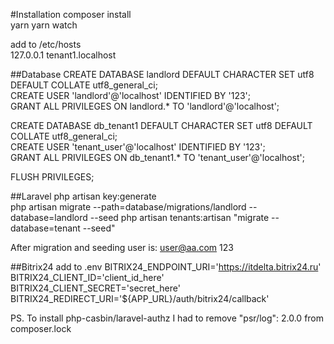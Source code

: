 #Installation
composer install  
yarn
yarn watch

add to /etc/hosts   
127.0.0.1 tenant1.localhost

##Database
CREATE DATABASE landlord DEFAULT CHARACTER SET utf8 DEFAULT COLLATE utf8_general_ci;  
CREATE USER 'landlord'@'localhost' IDENTIFIED BY '123';  
GRANT ALL PRIVILEGES ON landlord.* TO 'landlord'@'localhost';  

CREATE DATABASE db_tenant1 DEFAULT CHARACTER SET utf8 DEFAULT COLLATE utf8_general_ci;  
CREATE USER 'tenant_user'@'localhost' IDENTIFIED BY '123';  
GRANT ALL PRIVILEGES ON db_tenant1.* TO 'tenant_user'@'localhost';  

FLUSH PRIVILEGES;

##Laravel
php artisan key:generate  
php artisan migrate --path=database/migrations/landlord --database=landlord --seed
php artisan tenants:artisan "migrate --database=tenant --seed"

After migration and seeding user is:
user@aa.com
123

##Bitrix24
add to .env
BITRIX24_ENDPOINT_URI='https://itdelta.bitrix24.ru'
BITRIX24_CLIENT_ID='client_id_here'
BITRIX24_CLIENT_SECRET='secret_here'
BITRIX24_REDIRECT_URI='${APP_URL}/auth/bitrix24/callback'

PS. To install php-casbin/laravel-authz I had to remove "psr/log": 2.0.0 from composer.lock
